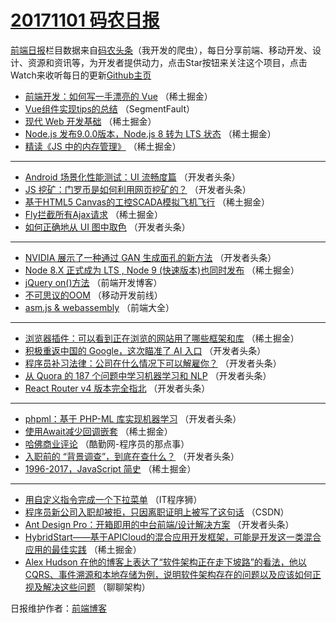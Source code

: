 # [20171101 码农日报](http://hao.caibaojian.com/date/2017/11/01)

[前端日报](http://caibaojian.com/c/news)栏目数据来自[码农头条](http://hao.caibaojian.com/)（我开发的爬虫），每日分享前端、移动开发、设计、资源和资讯等，为开发者提供动力，点击Star按钮来关注这个项目，点击Watch来收听每日的更新[Github主页](https://github.com/kujian/frontendDaily)
* [前端开发：如何写一手漂亮的 Vue](http://hao.caibaojian.com/55152.html) （稀土掘金）
* [Vue组件实现tips的总结](http://hao.caibaojian.com/55129.html) （SegmentFault）
* [现代 Web 开发基础](http://hao.caibaojian.com/55142.html) （稀土掘金）
* [Node.js 发布9.0.0版本，Node.js 8 转为 LTS 状态](http://hao.caibaojian.com/55136.html) （稀土掘金）
* [精读《JS 中的内存管理》](http://hao.caibaojian.com/55138.html) （稀土掘金）

***
* [Android 场景化性能测试：UI 流畅度篇](http://hao.caibaojian.com/55181.html) （开发者头条）
* [JS 挖矿：门罗币是如何利用网页挖矿的？](http://hao.caibaojian.com/55170.html) （开发者头条）
* [基于HTML5 Canvas的工控SCADA模拟飞机飞行](http://hao.caibaojian.com/55145.html) （稀土掘金）
* [Fly拦截所有Ajax请求](http://hao.caibaojian.com/55135.html) （稀土掘金）
* [如何正确地从 UI 图中取色](http://hao.caibaojian.com/55191.html) （开发者头条）

***
* [NVIDIA 展示了一种通过 GAN 生成面孔的新方法](http://hao.caibaojian.com/55180.html) （开发者头条）
* [Node 8.X 正式成为 LTS , Node 9 (快速版本)也同时发布](http://hao.caibaojian.com/55140.html) （稀土掘金）
* [jQuery on()方法](http://hao.caibaojian.com/55223.html) （前端开发博客）
* [不可思议的OOM](http://hao.caibaojian.com/55214.html) （移动开发前线）
* [asm.js &amp; webassembly](http://hao.caibaojian.com/55215.html) （前端大全）

***
* [浏览器插件：可以看到正在浏览的网站用了哪些框架和库](http://hao.caibaojian.com/55134.html) （稀土掘金）
* [积极重返中国的 Google，这次瞄准了 AI 入口](http://hao.caibaojian.com/55186.html) （开发者头条）
* [程序员补习法律：公司在什么情况下可以解雇你？](http://hao.caibaojian.com/55188.html) （开发者头条）
* [从 Quora 的 187 个问题中学习机器学习和 NLP](http://hao.caibaojian.com/55189.html) （开发者头条）
* [React Router v4 版本完全指北](http://hao.caibaojian.com/55177.html) （开发者头条）

***
* [phpml：基于 PHP-ML 库实现机器学习](http://hao.caibaojian.com/55190.html) （开发者头条）
* [使用Await减少回调嵌套](http://hao.caibaojian.com/55150.html) （稀土掘金）
* [哈佛商业评论](http://hao.caibaojian.com/55221.html) （酷勤网-程序员的那点事）
* [入职前的 “背景调查”，到底在查什么？](http://hao.caibaojian.com/55178.html) （开发者头条）
* [1996-2017，JavaScript 简史](http://hao.caibaojian.com/55139.html) （稀土掘金）

***
* [用自定义指令完成一个下拉菜单](http://hao.caibaojian.com/55222.html) （IT程序狮）
* [程序员新公司入职却被拒，只因离职证明上被写了这句话](http://hao.caibaojian.com/55212.html) （CSDN）
* [Ant Design Pro：开箱即用的中台前端/设计解决方案](http://hao.caibaojian.com/55169.html) （开发者头条）
* [HybridStart——基于APICloud的混合应用开发框架，可能是开发这一类混合应用的最佳实践](http://hao.caibaojian.com/55141.html) （稀土掘金）
* [Alex Hudson 在他的博客上表达了“软件架构正在走下坡路”的看法，他以 CQRS、事件溯源和本地存储为例，说明软件架构存在的问题以及应该如何正视及解决这些问题](http://hao.caibaojian.com/55213.html) （聊聊架构）

日报维护作者：[前端博客](http://caibaojian.com/) 
